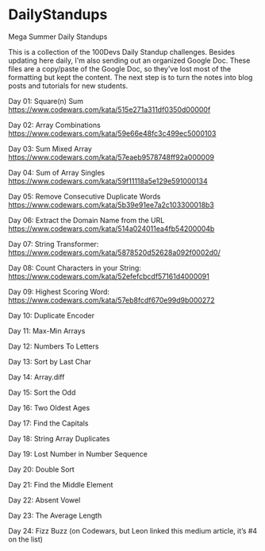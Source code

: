 # DailyStandups
Mega Summer Daily Standups

This is a collection of the 100Devs Daily Standup challenges. Besides updating here daily, I'm also sending out an organized Google Doc.  These files are a copy/paste of the Google Doc, so they've lost most of the formatting but kept the content.  The next step is to turn the notes into blog posts and tutorials for new students.

Day 01: Square(n) Sum 
https://www.codewars.com/kata/515e271a311df0350d00000f

Day 02:  Array Combinations 
https://www.codewars.com/kata/59e66e48fc3c499ec5000103

Day 03: Sum Mixed Array 
https://www.codewars.com/kata/57eaeb9578748ff92a000009

Day 04: Sum of Array Singles 
https://www.codewars.com/kata/59f11118a5e129e591000134

Day 05: Remove Consecutive Duplicate Words 
https://www.codewars.com/kata/5b39e91ee7a2c103300018b3

Day 06: Extract the Domain Name from the URL 
https://www.codewars.com/kata/514a024011ea4fb54200004b

Day 07: String Transformer: 
https://www.codewars.com/kata/5878520d52628a092f0002d0/

Day 08: Count Characters in your String:
https://www.codewars.com/kata/52efefcbcdf57161d4000091

Day 09: Highest Scoring Word:
https://www.codewars.com/kata/57eb8fcdf670e99d9b000272 

Day 10: Duplicate Encoder

Day 11: Max-Min Arrays

Day 12: Numbers To Letters

Day 13: Sort by Last Char 

Day 14: Array.diff 

Day 15: Sort the Odd 

Day 16: Two Oldest Ages

Day 17: Find the Capitals

Day 18: String Array Duplicates

Day 19: Lost Number in Number Sequence 

Day 20: Double Sort 

Day 21: Find the Middle Element 

Day 22: Absent Vowel 

Day 23: The Average Length 

Day 24: Fizz Buzz (on Codewars, but Leon linked this medium article, it’s #4 on the list) 

